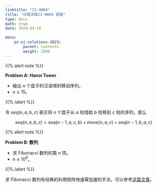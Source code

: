 ```yaml
---
linktitle: "II-HW04"
title: "问题求解II-HW04 题解"
type: docs
math: true
date: 2024-04-18

menu:
    ps-oj-solutions-2023:
        parent: Contents
        weight: 2040
---
```


{{% alert note %}}

**Problem A: Hanoi Tower**

* 输出 $n$ 个盘子的汉诺塔的移动序列。
* $n\leq 15$。

{{% /alert %}}

令 $seq(n, a, b, c)$ 表示将 $n$ 个盘子从 $a$ 柱借助 $b$ 柱移到 $c$ 柱的序列，那么

$$
seq(n, a, b, c)=seq(n-1, a, c, b) + move(n, a, c) + seq(n-1, b, a, c)
$$

{{% alert note %}}

**Problem B: 数列**

* 求 Fibonacci 数列的第 $n$ 项。
* $n\leq 10^9$。

{{% /alert %}}

求 Fibonacci 数列有经典的利用矩阵快速幂加速的手法，可以参考[这篇文章](/posts/recurrences)。